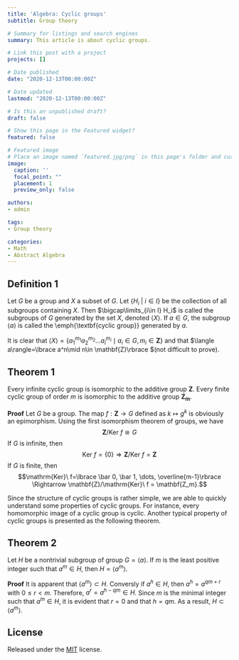 ```yaml
---
title: 'Algebra: Cyclic groups'
subtitle: Group theory

# Summary for listings and search engines
summary: This article is about cyclic groups.

# Link this post with a project
projects: []

# Date published
date: "2020-12-13T00:00:00Z"

# Date updated
lastmod: "2020-12-13T00:00:00Z"

# Is this an unpublished draft?
draft: false

# Show this page in the Featured widget?
featured: false

# Featured image
# Place an image named `featured.jpg/png` in this page's folder and customize its options here.
image:
  caption: ''
  focal_point: ""
  placement: 1
  preview_only: false

authors:
- admin

tags:
- Group theory

categories:
- Math
- Abstract Algebra
---
```



## Definition 1
Let $G$ be a group and $X$ a subset of $G$. Let $\lbrace H_i\ | \ i \in I\rbrace$ be the collection of all subgroups containing $X$. Then $\bigcap\limits_{i\in I} H_i$ is called the subgroups of $G$ generated by the set $X$, denoted $\langle X\rangle$. If $a\in G$, the subgroup $\langle a\rangle$ is called the \emph{\textbf{cyclic group}} generated by $a$.

It is clear that $\langle X\rangle = \lbrace a_{1}^{m_1}a_{2}^{m_2}\dots a_{i}^{m_i}\mid a_i\in G, m_i\in \mathbf{Z}\rbrace$ and that $\langle a\rangle=\lbrace a^n\mid n\in \mathbf{Z}\rbrace $(not difficult to prove).

## Theorem 1
Every infinite cyclic group is isomorphic to the additive group $\mathbf{Z}$. Every finite cyclic group of order $m$ is isomorphic to the additive group $\mathbf{Z_m}$.

**Proof**
Let $G$ be a group. The map $f:\mathbf{Z}\rightarrow G$ defined as $k\mapsto g^k$ is obviously an epimorphism. Using the first isomorphism theorem of groups, we have $$\mathbf{Z}/ \mathrm{Ker}\ f\cong G$$ If $G$ is infinite, then $$\mathrm{Ker}\ f=\lbrace 0\rbrace\Rightarrow \mathbf{Z}/\mathrm{Ker}\ f=\mathbf{Z}$$ If $G$ is finite, then $$\mathrm{Ker}\ f=\lbrace \bar 0, \bar 1, \dots, \overline{m-1}\rbrace \Rightarrow \mathbf{Z}/\mathrm{Ker}\ f = \mathbf{Z_m}.$$

Since the structure of cyclic groups is rather simple, we are able to quickly understand some properties of cyclic groups. For instance, every homomorphic image of a cyclic group is cyclic. Another typical property of cyclic groups is presented as the following theorem.

## Theorem 2
Let $H$ be a nontrivial subgroup of group $G=\langle a\rangle$. If $m$ is the least positive integer such that $a^m\in H$, then $H=\langle a^m\rangle.$

**Proof**
It is apparent that $\langle a^m\rangle\subset H$. Conversly if $a^h \in H$, then $a^h = a^{qm+r}$ with $0\leq r<m$. Therefore, $a^r=a^{h-qm}\in H$. Since $m$ is the minimal integer such that $a^m\in H$, it is evident that $r=0$ and that $h=qm$. As a result, $H\subset \langle a^m\rangle$.

## License

Released under the [MIT](https://github.com/wowchemy/wowchemy-hugo-modules/blob/master/LICENSE.md) license.